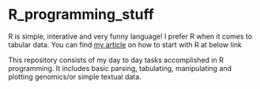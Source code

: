 # R_programming_stuff

R is simple, interative and very funny language! I prefer R when it comes to tabular data. You can find [my article](https://www.linkedin.com/pulse/how-do-i-start-r-programming-vijay-lakhujani "How-do-i-start-with-R-programming-?") on how to start with R at below link



This repository consists of my day to day tasks accomplished in R programming. It includes basic parsing, tabulating, manipulating and plotting genomics/or simple textual data.
